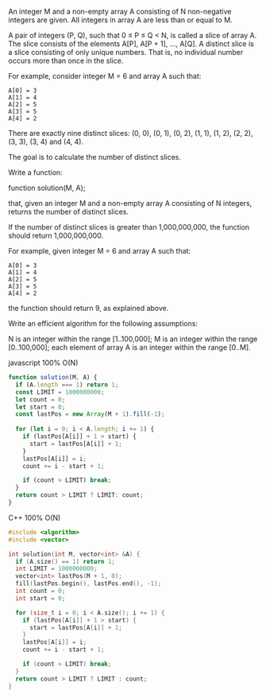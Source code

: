 An integer M and a non-empty array A consisting of N non-negative integers are given. All integers in array A are less than or equal to M.

A pair of integers (P, Q), such that 0 ≤ P ≤ Q < N, is called a slice of array A. The slice consists of the elements A[P], A[P + 1], ..., A[Q]. A distinct slice is a slice consisting of only unique numbers. That is, no individual number occurs more than once in the slice.

For example, consider integer M = 6 and array A such that:

    A[0] = 3
    A[1] = 4
    A[2] = 5
    A[3] = 5
    A[4] = 2
There are exactly nine distinct slices: (0, 0), (0, 1), (0, 2), (1, 1), (1, 2), (2, 2), (3, 3), (3, 4) and (4, 4).

The goal is to calculate the number of distinct slices.

Write a function:

function solution(M, A);

that, given an integer M and a non-empty array A consisting of N integers, returns the number of distinct slices.

If the number of distinct slices is greater than 1,000,000,000, the function should return 1,000,000,000.

For example, given integer M = 6 and array A such that:

    A[0] = 3
    A[1] = 4
    A[2] = 5
    A[3] = 5
    A[4] = 2
the function should return 9, as explained above.

Write an efficient algorithm for the following assumptions:

N is an integer within the range [1..100,000];
M is an integer within the range [0..100,000];
each element of array A is an integer within the range [0..M].



javascript 100%  O(N) 
```javascript
function solution(M, A) {
  if (A.length === 1) return 1;
  const LIMIT = 1000000000;
  let count = 0;
  let start = 0;
  const lastPos = new Array(M + 1).fill(-1);
  
  for (let i = 0; i < A.length; i += 1) {
    if (lastPos[A[i]] + 1 > start) {
      start = lastPos[A[i]] + 1;
    }
    lastPos[A[i]] = i;
    count += i - start + 1;

    if (count > LIMIT) break;
  }
  return count > LIMIT ? LIMIT: count;
}

```

C++ 100% O(N)
```c++
#include <algorithm>
#include <vector>

int solution(int M, vector<int> &A) {
  if (A.size() == 1) return 1;
  int LIMIT = 1000000000;
  vector<int> lastPos(M + 1, 0);
  fill(lastPos.begin(), lastPos.end(), -1);
  int count = 0;
  int start = 0;

  for (size_t i = 0; i < A.size(); i += 1) {
    if (lastPos[A[i]] + 1 > start) {
      start = lastPos[A[i]] + 1;
    }
    lastPos[A[i]] = i;
    count += i - start + 1;

    if (count > LIMIT) break;
  }
  return count > LIMIT ? LIMIT : count;
}
```